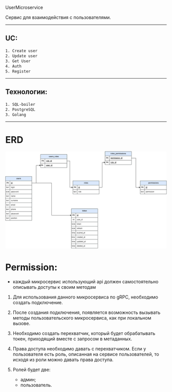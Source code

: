 UserMicroservice

Сервис для взаимодействия с пользователями.

---

UC:
--
    1. Create user
    2. Update user
    3. Get User
    4. Auth
    5. Register
---

Технологии:
--
    1. SQL-boiler
    2. PostgreSQL
    3. Golang
---

# ERD
![user.png](etc%2Fuser.png)


# Permission:
- каждый микросервис использующий api должен самостоятельно описывать доступы к своим методам

1) Для использования данного микросервиса по gRPC, необходимо создать подключение.

2) После создания подключения, появляется возможность вызывать методы пользовательского микросервиса, как
при локальном вызове.

3) Необходимо создать перехватчик, который будет обрабатывать токен, приходящий вместе с запросом в метаданных.

4) Права доступа необходимо давать с перехватчиком. Если у пользователя есть роль, описанная на сервисе 
пользователей, то исходя из роли можно давать права доступа.

5) Ролей будет две:
   - админ;
   - пользователь.
